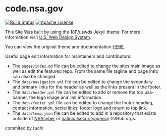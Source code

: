 # code.nsa.gov

[![Build Status][bs]][bl] [![Apache License][li]][ll]

This Site Was built by using the 18F/uswds Jekyll theme. For more information
visit [U.S. Web Design System](https://designsystem.digital.gov).

You can view the original theme and documentation
[HERE](https://github.com/18F/uswds-jekyll).

Useful page edit information for maintainers and contributors:

* The `pages/index.md` file can be edited to change the sites main image as
  well as edit the featured repo. From the same file tagline and page intro can
  also be changed.
* The `data/navigation.yml` file can be edited to change the secondary and
  primary links for the header as well as the links present in the footer.
* The `data/header.yml` file can be edited to add or remove the top usa-banner,
  the logo image and link information.
* The `data/footer.yml` file can be edited to change the footer heading,
  contact information, social links, footer logo and return to top link.
* The `data/temp.json` file can be edited to add in a repository that exists
  outside of [NSAcyber](https://github.com/nsacyber) or
  [nationalsecurityagency](https://github.com/nationalsecurityagency) GitHub
  orgs.

[bs]: https://github.com/nationalsecurityagency/nationalsecurityagency.github.io/workflows/CI/badge.svg
[bl]: https://github.com/nationalsecurityagency/nationalsecurityagency.github.io/actions
[li]: http://img.shields.io/badge/license-Apache%202.0-blue.svg
[ll]: https://github.com/nationalsecurityagency/nationalsecurityagency.github.io/blob/main/LICENSE
commited by ruchi
